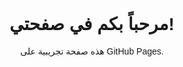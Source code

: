 <!DOCTYPE html>
<html lang="ar">
<head>
    <meta charset="UTF-8">
    <meta name="viewport" content="width=device-width, initial-scale=1.0">
    <title>صفحتي الأولى</title>
    <style>
        body {
            font-family: Arial, sans-serif;
            text-align: center;
            margin-top: 50px;
        }
    </style>
</head>
<body>
    <h1>مرحباً بكم في صفحتي!</h1>
    <p>هذه صفحة تجريبية على GitHub Pages.</p>
</body>
</html>

<script type="text/javascript">
        var gk_isXlsx = false;
        var gk_xlsxFileLookup = {};
        var gk_fileData = {};
        function filledCell(cell) {
          return cell !== '' && cell != null;
        }
        function loadFileData(filename) {
        if (gk_isXlsx && gk_xlsxFileLookup[filename]) {
            try {
                var workbook = XLSX.read(gk_fileData[filename], { type: 'base64' });
                var firstSheetName = workbook.SheetNames[0];
                var worksheet = workbook.Sheets[firstSheetName];

                // Convert sheet to JSON to filter blank rows
                var jsonData = XLSX.utils.sheet_to_json(worksheet, { header: 1, blankrows: false, defval: '' });
                // Filter out blank rows (rows where all cells are empty, null, or undefined)
                var filteredData = jsonData.filter(row => row.some(filledCell));

                // Heuristic to find the header row by ignoring rows with fewer filled cells than the next row
                var headerRowIndex = filteredData.findIndex((row, index) =>
                  row.filter(filledCell).length >= filteredData[index + 1]?.filter(filledCell).length
                );
                // Fallback
                if (headerRowIndex === -1 || headerRowIndex > 25) {
                  headerRowIndex = 0;
                }

                // Convert filtered JSON back to CSV
                var csv = XLSX.utils.aoa_to_sheet(filteredData.slice(headerRowIndex)); // Create a new sheet from filtered array of arrays
                csv = XLSX.utils.sheet_to_csv(csv, { header: 1 });
                return csv;
            } catch (e) {
                console.error(e);
                return "";
            }
        }
        return gk_fileData[filename] || "";
        }
        </script><!DOCTYPE html>
<html lang="ar">
<head>
  <meta charset="UTF-8">
  <meta name="viewport" content="width=device-width, initial-scale=1.0">
  <title>تطبيق توزيع القياسات</title>
  <script src="https://cdn.jsdelivr.net/npm/react@18.3.1/umd/react.development.js"></script>
  <script src="https://cdn.jsdelivr.net/npm/react-dom@18.3.1/umd/react-dom.development.js"></script>
  <script src="https://cdn.jsdelivr.net/npm/@babel/standalone@7.25.6/babel.min.js"></script>
  <script src="https://cdn.tailwindcss.com"></script>
</head>
<body>
  <div id="root" className="min-h-screen bg-blue-100 font-sans"></div>

  <script type="text/babel">
    const { useState, useEffect } = React;

    // بيانات المستخدمين (أدمن، 3 فنيين، 6 مستخدمين لإدخال البيانات)
    const initialUsers = [
      { id: 1, username: "admin", password: "admin123", role: "admin" },
      { id: 2, username: "tech1", password: "tech123", role: "technician", name: "فني 1" },
      { id: 3, username: "tech2", password: "tech123", role: "technician", name: "فني 2" },
      { id: 4, username: "tech3", password: "tech123", role: "technician", name: "فني 3" },
      { id: 5, username: "data1", password: "data123", role: "data_entry", name: "مدخل بيانات 1" },
      { id: 6, username: "data2", password: "data123", role: "data_entry", name: "مدخل بيانات 2" },
      { id: 7, username: "data3", password: "data123", role: "data_entry", name: "مدخل بيانات 3" },
      { id: 8, username: "data4", password: "data123", role: "data_entry", name: "مدخل بيانات 4" },
      { id: 9, username: "data5", password: "data123", role: "data_entry", name: "مدخل بيانات 5" },
      { id: 10, username: "data6", password: "data123", role: "data_entry", name: "مدخل بيانات 6" },
    ];

    // خيارات نوعية القياس
    const measurementTypes = [
      { value: "sofa", label: "صوفا" },
      { value: "kitchen", label: "مطابخ" },
      { value: "villa", label: "فيلا" },
      { value: "project", label: "مشاريع" },
      { value: "inspection", label: "معاينة" },
    ];

    // قائمة مناطق الكويت
    const kuwaitAreas = [
      { value: "الدسمة", label: "الدسمة" },
      { value: "الدعية", label: "الدعية" },
      { value: "الدوحة", label: "الدوحة" },
      { value: "الشامية", label: "الشامية" },
      { value: "الشرق", label: "الشرق" },
      { value: "الصوابر", label: "الصوابر" },
      { value: "العديلية", label: "العديلية" },
      { value: "الفيحاء", label: "الفيحاء" },
      { value: "القادسية", label: "القادسية" },
      { value: "القبلة", label: "القبلة" },
      { value: "المرقاب", label: "المرقاب" },
      { value: "المنصورية", label: "المنصورية" },
      { value: "النزهة", label: "النزهة" },
      { value: "اليرموك", label: "اليرموك" },
      { value: "بنيد القار", label: "بنيد القار" },
      { value: "دسمان", label: "دسمان" },
      { value: "كيفان", label: "كيفان" },
      { value: "البدع", label: "البدع" },
      { value: "الجابرية", label: "الجابرية" },
      { value: "الرميثية", label: "الرميثية" },
      { value: "الزهراء", label: "الزهراء" },
      { value: "السالمية", label: "السالمية" },
      { value: "الشعب", label: "الشعب" },
      { value: "الصديق", label: "الصديق" },
      { value: "بيان", label: "بيان" },
      { value: "حطين", label: "حطين" },
      { value: "حولي", label: "حولي" },
      { value: "سلوى", label: "سلوى" },
      { value: "ميدان حولي", label: "ميدان حولي" },
      { value: "أبرق خيطان", label: "أبرق خيطان" },
      { value: "الرابية", label: "الرابية" },
      { value: "الرحاب", label: "الرحاب" },
      { value: "الرقعي", label: "الرقعي" },
      { value: "الري", label: "الري" },
      { value: "العارضية", label: "العارضية" },
      { value: "العمرية", label: "العمرية" },
      { value: "الفردوس", label: "الفردوس" },
      { value: "الفروانية", label: "الفروانية" },
      { value: "جليب الشيوخ", label: "جليب الشيوخ" },
      { value: "خيطان", label: "خيطان" },
      { value: "أبو حليفة", label: "أبو حليفة" },
      { value: "الأحمدي", label: "الأحمدي" },
      { value: "الصباحية", label: "الصباحية" },
      { value: "الظهر", label: "الظهر" },
      { value: "العقيلة", label: "العقيلة" },
      { value: "الفحيحيل", label: "الفحيحيل" },
      { value: "الفنطاس", label: "الفنطاس" },
      { value: "المقوع", label: "المقوع" },
      { value: "المهبولة", label: "المهبولة" },
      { value: "المنقف", label: "المنقف" },
      { value: "هدية", label: "هدية" },
      { value: "الجهراء القديمة", label: "الجهراء القديمة" },
      { value: "الجهراء الجديدة", label: "الجهراء الجديدة" },
      { value: "النعيم", label: "النعيم" },
      { value: "القصر", label: "القصر" },
      { value: "العيون", label: "العيون" },
      { value: "تيماء", label: "تيماء" },
      { value: "سعد العبدالله", label: "سعد العبدالله" },
      { value: "كبد", label: "كبد" },
      { value: "أبو فطيرة", label: "أبو فطيرة" },
      { value: "العدان", label: "العدان" },
      { value: "القرين", label: "القرين" },
      { value: "القصور", label: "القصور" },
      { value: "المسيلة", label: "المسيلة" },
      { value: "صبحان", label: "صبحان" },
      { value: "مبارك الكبير", label: "مبارك الكبير" },
      { value: "واصلة", label: "واصلة" },
    ];

    // بيانات المهام (قاعدة بيانات وهمية)
    const initialTasks = [
      {
        id: 1,
        clientName: "محمد أحمد",
        phone: "0123456789",
        invoice: "INV001",
        address: { area: "السالمية", details: "بلوك 5، شارع 10، منزل 20" },
        technicianId: 2,
        status: "pending",
        scheduleDate: "2025-05-18",
        measurementType: "sofa",
        technicianNotes: "",
        attachedFiles: [],
      },
      {
        id: 2,
        clientName: "سارة محمود",
        phone: "0987654321",
        invoice: "INV002",
        address: { area: "حولي", details: "بلوك 3، شارع 15، منزل 12" },
        technicianId: 3,
        status: "pending",
        scheduleDate: "2025-05-18",
        measurementType: "kitchen",
        technicianNotes: "",
        attachedFiles: [],
      },
      {
        id: 3,
        clientName: "علي حسن",
        phone: "0112233445",
        invoice: "INV003",
        address: { area: "الفروانية", details: "بلوك 2، شارع 8، منزل 5" },
        technicianId: 2,
        status: "pending",
        scheduleDate: "2025-05-19",
        measurementType: "villa",
        technicianNotes: "",
        attachedFiles: [],
      },
    ];

    // مكون تسجيل الدخول
    const Login = ({ setUser }) => {
      const [username, setUsername] = useState("");
      const [password, setPassword] = useState("");
      const [error, setError] = useState("");

      const handleLogin = () => {
        try {
          const user = initialUsers.find(
            (u) => u.username === username && u.password === password
          );
          if (user) {
            setUser(user);
            setError("");
          } else {
            setError("اسم المستخدم أو كلمة المرور غير صحيحة");
          }
        } catch (e) {
          console.error("خطأ في تسجيل الدخول:", e);
          setError("حدث خطأ أثناء تسجيل الدخول");
        }
      };

      return (
        <div className="flex items-center justify-center min-h-screen">
          <div className="bg-white p-8 rounded-lg shadow-lg w-full max-w-md">
            <h2 className="text-2xl font-bold mb-6 text-center">تسجيل الدخول</h2>
            <div className="mb-4">
              <label className="block text-gray-700">اسم المستخدم</label>
              <input
                type="text"
                value={username}
                onChange={(e) => setUsername(e.target.value)}
                className="w-full px-3 py-2 border rounded-lg"
              />
            </div>
            <div className="mb-4">
              <label className="block text-gray-700">كلمة المرور</label>
              <input
                type="password"
                value={password}
                onChange={(e) => setPassword(e.target.value)}
                className="w-full px-3 py-2 border rounded-lg"
              />
            </div>
            {error && <p className="text-red-500 mb-4">{error}</p>}
            <button
              onClick={handleLogin}
              className="w-full bg-blue-500 text-white py-2 rounded-lg hover:bg-blue-600"
            >
              تسجيل الدخول
            </button>
          </div>
        </div>
      );
    };

    // مكون واجهة إدخال البيانات
    const DataEntryDashboard = ({ tasks, setTasks, logout }) => {
      const [clientName, setClientName] = useState("");
      const [phone, setPhone] = useState("");
      const [invoice, setInvoice] = useState("");
      const [area, setArea] = useState("");
      const [addressDetails, setAddressDetails] = useState("");
      const [technicianId, setTechnicianId] = useState("");
      const [scheduleDate, setScheduleDate] = useState("");
      const [measurementType, setMeasurementType] = useState("");

      const addTask = () => {
        try {
          if (!clientName || !phone || !invoice || !area || !addressDetails || !technicianId || !scheduleDate || !measurementType) {
            alert("يرجى ملء جميع الحقول");
            return;
          }

          const newTask = {
            id: tasks.length + 1,
            clientName,
            phone,
            invoice,
            address: { area, details: addressDetails },
            technicianId: parseInt(technicianId),
            status: "pending",
            scheduleDate,
            measurementType,
            technicianNotes: "",
            attachedFiles: [],
          };
          setTasks([...tasks, newTask]);

          setClientName("");
          setPhone("");
          setInvoice("");
          setArea("");
          setAddressDetails("");
          setTechnicianId("");
          setScheduleDate("");
          setMeasurementType("");
        } catch (e) {
          console.error("خطأ في إضافة المهمة:", e);
          alert("حدث خطأ أثناء إضافة المهمة");
        }
      };

      return (
        <div className="p-6">
          <div className="flex justify-between items-center mb-6">
            <h2 className="text-2xl font-bold">إدخال بيانات المهام</h2>
            <button
              onClick={logout}
              className="bg-red-500 text-white px-4 py-2 rounded-lg hover:bg-red-600"
            >
              تسجيل الخروج
            </button>
          </div>

          <div className="bg-white p-6 rounded-lg shadow-lg">
            <h3 className="text-xl font-semibold mb-4">إضافة مهمة جديدة</h3>
            <div className="grid grid-cols-1 md:grid-cols-2 gap-4">
              <input
                type="text"
                placeholder="اسم العميل"
                value={clientName}
                onChange={(e) => setClientName(e.target.value)}
                className="px-3 py-2 border rounded-lg"
              />
              <input
                type="text"
                placeholder="رقم الهاتف"
                value={phone}
                onChange={(e) => setPhone(e.target.value)}
                className="px-3 py-2 border rounded-lg"
              />
              <input
                type="text"
                placeholder="رقم الفاتورة"
                value={invoice}
                onChange={(e) => setInvoice(e.target.value)}
                className="px-3 py-2 border rounded-lg"
              />
              <select
                value={area}
                onChange={(e) => setArea(e.target.value)}
                className="px-3 py-2 border rounded-lg"
                required
              >
                <option value="">اختر المنطقة</option>
                {kuwaitAreas.map((area) => (
                  <option key={area.value} value={area.value}>
                    {area.label}
                  </option>
                ))}
              </select>
              <input
                type="text"
                placeholder="تفاصيل العنوان (بلوك، شارع، منزل)"
                value={addressDetails}
                onChange={(e) => setAddressDetails(e.target.value)}
                className="px-3 py-2 border rounded-lg"
              />
              <select
                value={technicianId}
                onChange={(e) => setTechnicianId(e.target.value)}
                className="px-3 py-2 border rounded-lg"
              >
                <option value="">اختر فني</option>
                {initialUsers
                  .filter((u) => u.role === "technician")
                  .map((tech) => (
                    <option key={tech.id} value={tech.id}>
                      {tech.name}
                    </option>
                  ))}
              </select>
              <input
                type="date"
                value={scheduleDate}
                onChange={(e) => setScheduleDate(e.target.value)}
                className="px-3 py-2 border rounded-lg"
              />
              <select
                value={measurementType}
                onChange={(e) => setMeasurementType(e.target.value)}
                className="px-3 py-2 border rounded-lg"
              >
                <option value="">اختر نوعية القياس</option>
                {measurementTypes.map((type) => (
                  <option key={type.value} value={type.value}>
                    {type.label}
                  </option>
                ))}
              </select>
            </div>
            <button
              onClick={addTask}
              className="mt-4 bg-blue-500 text-white px-4 py-2 rounded-lg hover:bg-blue-600"
            >
              إضافة المهمة
            </button>
          </div>
        </div>
      );
    };

    // مكون واجهة الأدمن
    const AdminDashboard = ({ tasks, setTasks, users, setUsers, logout }) => {
      const [clientName, setClientName] = useState("");
      const [phone, setPhone] = useState("");
      const [invoice, setInvoice] = useState("");
      const [area, setArea] = useState("");
      const [addressDetails, setAddressDetails] = useState("");
      const [technicianId, setTechnicianId] = useState("");
      const [scheduleDate, setScheduleDate] = useState("");
      const [measurementType, setMeasurementType] = useState("");
      const [editingTask, setEditingTask] = useState(null);
      const [editingTechnician, setEditingTechnician] = useState(null);
      const [technicianName, setTechnicianName] = useState("");
      const [selectedDate, setSelectedDate] = useState(null);
      const [filterStatus, setFilterStatus] = useState(null);

      const addOrUpdateTask = () => {
        try {
          if (!clientName || !phone || !invoice || !area || !addressDetails || !technicianId || !scheduleDate || !measurementType) {
            alert("يرجى ملء جميع الحقول");
            return;
          }

          if (editingTask) {
            setTasks(
              tasks.map((task) =>
                task.id === editingTask.id
                  ? {
                      ...task,
                      clientName,
                      phone,
                      invoice,
                      address: { area, details: addressDetails },
                      technicianId: parseInt(technicianId),
                      scheduleDate,
                      measurementType,
                    }
                  : task
              )
            );
            setEditingTask(null);
          } else {
            const newTask = {
              id: tasks.length + 1,
              clientName,
              phone,
              invoice,
              address: { area, details: addressDetails },
              technicianId: parseInt(technicianId),
              status: "pending",
              scheduleDate,
              measurementType,
              technicianNotes: "",
              attachedFiles: [],
            };
            setTasks([...tasks, newTask]);
          }

          setClientName("");
          setPhone("");
          setInvoice("");
          setArea("");
          setAddressDetails("");
          setTechnicianId("");
          setScheduleDate("");
          setMeasurementType("");
        } catch (e) {
          console.error("خطأ في إضافة/تحديث المهمة:", e);
          alert("حدث خطأ أثناء إضافة/تحديث المهمة");
        }
      };

      const editTask = (task) => {
        setEditingTask(task);
        setClientName(task.clientName);
        setPhone(task.phone);
        setInvoice(task.invoice);
        setArea(task.address.area);
        setAddressDetails(task.address.details);
        setTechnicianId(task.technicianId);
        setScheduleDate(task.scheduleDate);
        setMeasurementType(task.measurementType);
      };

      const deleteTask = (id) => {
        try {
          setTasks(tasks.filter((task) => task.id !== id));
        } catch (e) {
          console.error("خطأ في حذف المهمة:", e);
          alert("حدث خطأ أثناء حذف المهمة");
        }
      };

      const startEditingTechnician = (tech) => {
        setEditingTechnician(tech);
        setTechnicianName(tech.name);
      };

      const updateTechnicianName = () => {
        try {
          if (!technicianName.trim()) {
            alert("يرجى إدخال اسم صحيح للفني");
            return;
          }
          setUsers(
            users.map((user) =>
              user.id === editingTechnician.id
                ? { ...user, name: technicianName }
                : user
            )
          );
          setEditingTechnician(null);
          setTechnicianName("");
        } catch (e) {
          console.error("خطأ في تعديل اسم الفني:", e);
          alert("حدث خطأ أثناء تعديل اسم الفني");
        }
      };

      // تصفية المهام حسب التاريخ والحالة
      const filteredTasks = tasks.filter((task) => {
        const matchesDate = selectedDate ? task.scheduleDate === selectedDate : true;
        const matchesStatus = filterStatus ? task.status === filterStatus : true;
        return matchesDate && matchesStatus;
      });

      return (
        <div className="p-6">
          <div className="flex justify-between items-center mb-6">
            <h2 className="text-2xl font-bold">لوحة تحكم الأدمن</h2>
            <button
              onClick={logout}
              className="bg-red-500 text-white px-4 py-2 rounded-lg hover:bg-red-600"
            >
              تسجيل الخروج
            </button>
          </div>

          {/* إضافة/تعديل مهمة */}
          <div className="bg-white p-6 rounded-lg shadow-lg mb-6">
            <h3 className="text-xl font-semibold mb-4">
              {editingTask ? "تعديل مهمة" : "إضافة مهمة جديدة"}
            </h3>
            <div className="grid grid-cols-1 md:grid-cols-2 gap-4">
              <input
                type="text"
                placeholder="اسم العميل"
                value={clientName}
                onChange={(e) => setClientName(e.target.value)}
                className="px-3 py-2 border rounded-lg"
              />
              <input
                type="text"
                placeholder="رقم الهاتف"
                value={phone}
                onChange={(e) => setPhone(e.target.value)}
                className="px-3 py-2 border rounded-lg"
              />
              <input
                type="text"
                placeholder="رقم الفاتورة"
                value={invoice}
                onChange={(e) => setInvoice(e.target.value)}
                className="px-3 py-2 border rounded-lg"
              />
              <select
                value={area}
                onChange={(e) => setArea(e.target.value)}
                className="px-3 py-2 border rounded-lg"
                required
              >
                <option value="">اختر المنطقة</option>
                {kuwaitAreas.map((area) => (
                  <option key={area.value} value={area.value}>
                    {area.label}
                  </option>
                ))}
              </select>
              <input
                type="text"
                placeholder="تفاصيل العنوان (بلوك، شارع، منزل)"
                value={addressDetails}
                onChange={(e) => setAddressDetails(e.target.value)}
                className="px-3 py-2 border rounded-lg"
              />
              <select
                value={technicianId}
                onChange={(e) => setTechnicianId(e.target.value)}
                className="px-3 py-2 border rounded-lg"
              >
                <option value="">اختر فني</option>
                {users
                  .filter((u) => u.role === "technician")
                  .map((tech) => (
                    <option key={tech.id} value={tech.id}>
                      {tech.name}
                    </option>
                  ))}
              </select>
              <input
                type="date"
                value={scheduleDate}
                onChange={(e) => setScheduleDate(e.target.value)}
                className="px-3 py-2 border rounded-lg"
              />
              <select
                value={measurementType}
                onChange={(e) => setMeasurementType(e.target.value)}
                className="px-3 py-2 border rounded-lg"
              >
                <option value="">اختر نوعية القياس</option>
                {measurementTypes.map((type) => (
                  <option key={type.value} value={type.value}>
                    {type.label}
                  </option>
                ))}
              </select>
            </div>
            <button
              onClick={addOrUpdateTask}
              className="mt-4 bg-blue-500 text-white px-4 py-2 rounded-lg hover:bg-blue-600"
            >
              {editingTask ? "تحديث المهمة" : "إضافة المهمة"}
            </button>
            {editingTask && (
              <button
                onClick={() => {
                  setEditingTask(null);
                  setClientName("");
                  setPhone("");
                  setInvoice("");
                  setArea("");
                  setAddressDetails("");
                  setTechnicianId("");
                  setScheduleDate("");
                  setMeasurementType("");
                }}
                className="mt-4 ml-4 bg-gray-500 text-white px-4 py-2 rounded-lg hover:bg-gray-600"
              >
                إلغاء التعديل
              </button>
            )}
          </div>

          {/* إدارة الفنيين */}
          <div className="bg-white p-6 rounded-lg shadow-lg mb-6">
            <h3 className="text-xl font-semibold mb-4">إدارة الفنيين</h3>
            <div className="grid grid-cols-1 gap-4">
              {users
                .filter((u) => u.role === "technician")
                .map((tech) => (
                  <div
                    key={tech.id}
                    className="border p-4 rounded-lg flex justify-between items-center"
                  >
                    <div>
                      <p><strong>اسم المستخدم:</strong> {tech.username}</p>
                      <p><strong>الاسم:</strong> {tech.name}</p>
                    </div>
                    <div className="flex space-x-2">
                      <button
                        onClick={() => startEditingTechnician(tech)}
                        className="bg-yellow-500 text-white px-3 py-1 rounded-lg hover:bg-yellow-600"
                      >
                        تعديل الاسم
                      </button>
                    </div>
                  </div>
                ))}
            </div>
            {editingTechnician && (
              <div className="mt-4">
                <h4 className="text-lg font-semibold mb-2">تعديل اسم الفني: {editingTechnician.username}</h4>
                <input
                  type="text"
                  value={technicianName}
                  onChange={(e) => setTechnicianName(e.target.value)}
                  className="px-3 py-2 border rounded-lg mr-2"
                  placeholder="أدخل الاسم الجديد"
                />
                <button
                  onClick={updateTechnicianName}
                  className="bg-blue-500 text-white px-4 py-2 rounded-lg hover:bg-blue-600"
                >
                  حفظ
                </button>
                <button
                  onClick={() => {
                    setEditingTechnician(null);
                    setTechnicianName("");
                  }}
                  className="ml-2 bg-gray-500 text-white px-4 py-2 rounded-lg hover:bg-gray-600"
                >
                  إلغاء
                </button>
              </div>
            )}
          </div>

          {/* تصفية المهام حسب التاريخ والحالة */}
          <div className="bg-white p-6 rounded-lg shadow-lg mb-6">
            <h3 className="text-xl font-semibold mb-4">تصفية المهام</h3>
            <div className="flex flex-col sm:flex-row items-start sm:items-center gap-4 mb-4">
              <div className="flex items-center gap-2">
                <label className="text-gray-700">التاريخ:</label>
                <input
                  type="date"
                  value={selectedDate || ""}
                  onChange={(e) => setSelectedDate(e.target.value || null)}
                  className="px-3 py-2 border rounded-lg"
                />
              </div>
              <div className="flex items-center gap-2">
                <button
                  onClick={() => setFilterStatus("postponed")}
                  className={`px-4 py-2 rounded-lg ${
                    filterStatus === "postponed"
                      ? "bg-blue-500 text-white"
                      : "bg-gray-200 text-gray-700 hover:bg-gray-300"
                  }`}
                >
                  عرض المهام المؤجلة فقط
                </button>
                <button
                  onClick={() => setFilterStatus("canceled")}
                  className={`px-4 py-2 rounded-lg ${
                    filterStatus === "canceled"
                      ? "bg-blue-500 text-white"
                      : "bg-gray-200 text-gray-700 hover:bg-gray-300"
                  }`}
                >
                  عرض المهام الملغاة فقط
                </button>
                {(selectedDate || filterStatus) && (
                  <button
                    onClick={() => {
                      setSelectedDate(null);
                      setFilterStatus(null);
                    }}
                    className="px-4 py-2 bg-gray-500 text-white rounded-lg hover:bg-gray-600"
                  >
                    إلغاء التصفية
                  </button>
                )}
              </div>
            </div>

            <h3 className="text-xl font-semibold mb-4">
              {filterStatus === "postponed" && selectedDate
                ? `المهام المؤجلة في ${new Date(selectedDate).toLocaleDateString("ar-EG")}`
                : filterStatus === "postponed"
                ? "المهام المؤجلة"
                : filterStatus === "canceled" && selectedDate
                ? `المهام الملغاة في ${new Date(selectedDate).toLocaleDateString("ar-EG")}`
                : filterStatus === "canceled"
                ? "المهام الملغاة"
                : selectedDate
                ? `المهام في ${new Date(selectedDate).toLocaleDateString("ar-EG")}`
                : "قائمة المهام"}
            </h3>
            <div className="grid grid-cols-1 gap-4">
              {filteredTasks.length === 0 ? (
                <p>لا توجد مهام تطابق معايير التصفية</p>
              ) : (
                filteredTasks.map((task) => (
                  <div
                    key={task.id}
                    className="border p-4 rounded-lg flex justify-between items-center"
                  >
                    <div>
                      <p><strong>العميل:</strong> {task.clientName}</p>
                      <p><strong>الهاتف:</strong> {task.phone}</p>
                      <p><strong>الفاتورة:</strong> {task.invoice}</p>
                      <p>
                        <strong>العنوان:</strong>{" "}
                        {task.address.area}{task.address.details ? `، ${task.address.details}` : ""}
                      </p>
                      <p>
                        <strong>الفني:</strong>{" "}
                        {users.find((u) => u.id === task.technicianId)?.name || "غير معين"}
                      </p>
                      <p>
                        <strong>تاريخ الجدولة:</strong>{" "}
                        {task.scheduleDate
                          ? new Date(task.scheduleDate).toLocaleDateString("ar-EG")
                          : "غير محدد"}
                      </p>
                      <p>
                        <strong>نوعية القياس:</strong>{" "}
                        {measurementTypes.find((type) => type.value === task.measurementType)?.label || "غير محدد"}
                      </p>
                      <p>
                        <strong>الحالة:</strong>{" "}
                        {task.status === "pending" ? "معلقة" : task.status === "completed" ? "مكتملة" : task.status === "canceled" ? "ملغاة" : "مؤجلة"}
                      </p>
                      {task.status === "postponed" && task.postponeReason && (
                        <p><strong>سبب التأجيل:</strong> {task.postponeReason}</p>
                      )}
                      {task.status === "canceled" && task.cancelReason && (
                        <p><strong>سبب الإلغاء:</strong> {task.cancelReason}</p>
                      )}
                      {task.technicianNotes && (
                        <p><strong>ملاحظات الفني:</strong> {task.technicianNotes}</p>
                      )}
                      {task.attachedFiles?.length > 0 && (
                        <div>
                          <p><strong>الملفات المرفوعة:</strong></p>
                          <ul className="list-disc pl-5">
                            {task.attachedFiles.map((fileObj, index) => (
                              <li key={index}>
                                <a
                                  href={URL.createObjectURL(fileObj.file)}
                                  target="_blank"
                                  rel="noopener noreferrer"
                                  className="text-blue-500 underline"
                                >
                                  {fileObj.name}
                                </a>
                              </li>
                            ))}
                          </ul>
                        </div>
                      )}
                    </div>
                    <div className="flex space-x-2">
                      <button
                        onClick={() => editTask(task)}
                        className="bg-yellow-500 text-white px-3 py-1 rounded-lg hover:bg-yellow-600"
                      >
                        تعديل
                      </button>
                      <button
                        onClick={() => deleteTask(task.id)}
                        className="bg-red-500 text-white px-3 py-1 rounded-lg hover:bg-red-600"
                      >
                        حذف
                      </button>
                    </div>
                  </div>
                ))
              )}
            </div>
          </div>
        </div>
      );
    };

    // مكون واجهة الفني
    const TechnicianDashboard = ({ user, tasks, setTasks, logout }) => {
      const [selectedDate, setSelectedDate] = useState(null);
      const [postponeModal, setPostponeModal] = useState({ isOpen: false, taskId: null });
      const [newScheduleDate, setNewScheduleDate] = useState("");
      const [postponeReason, setPostponeReason] = useState("");
      const [cancelModal, setCancelModal] = useState({ isOpen: false, taskId: null });
      const [cancelReason, setCancelReason] = useState("");

      const updateTaskStatus = (taskId, status) => {
        try {
          if (status === "postponed") {
            const tomorrow = new Date();
            tomorrow.setDate(tomorrow.getDate() + 1);
            setNewScheduleDate(tomorrow.toISOString().split("T")[0]);
            setPostponeModal({ isOpen: true, taskId });
            setPostponeReason("");
          } else if (status === "canceled") {
            setCancelModal({ isOpen: true, taskId });
            setCancelReason("");
          } else {
            setTasks(
              tasks.map((task) =>
                task.id === taskId ? { ...task, status } : task
              )
            );
          }
        } catch (e) {
          console.error("خطأ في تحديث حالة المهمة:", e);
          alert("حدث خطأ أثناء تحديث حالة المهمة");
        }
      };

      const updateTaskNotes = (taskId, notes) => {
        try {
          setTasks(
            tasks.map((task) =>
              task.id === taskId ? { ...task, technicianNotes: notes } : task
            )
          );
        } catch (e) {
          console.error("خطأ في تحديث ملاحظات الفني:", e);
          alert("حدث خطأ أثناء تحديث ملاحظات الفني");
        }
      };

      const handleFileUpload = (taskId, files) => {
        try {
          const newFiles = Array.from(files).map((file) => ({
            file,
            name: file.name,
          }));
          setTasks(
            tasks.map((task) =>
              task.id === taskId
                ? {
                    ...task,
                    attachedFiles: [...(task.attachedFiles || []), ...newFiles],
                  }
                : task
            )
          );
        } catch (e) {
          console.error("خطأ في رفع الملفات:", e);
          alert("حدث خطأ أثناء رفع الملفات");
        }
      };

      const sendNotification = (task) => {
        console.log(
          `إشعار للأدمن: تم تأجيل مهمة العميل ${task.clientName} إلى ${new Date(task.scheduleDate).toLocaleDateString("ar-EG")} للسبب: ${task.postponeReason || "غير محدد"}`
        );
      };

      const confirmPostpone = () => {
        try {
          if (!newScheduleDate) {
            alert("يرجى اختيار تاريخ جديد");
            return;
          }

          if (new Date(newScheduleDate) < new Date().setHours(0, 0, 0, 0)) {
            alert("لا يمكن اختيار تاريخ سابق لليوم الحالي");
            return;
          }

          const updatedTasks = tasks.map((task) =>
            task.id === postponeModal.taskId
              ? {
                  ...task,
                  status: "postponed",
                  scheduleDate: newScheduleDate,
                  postponeReason: postponeReason || undefined,
                }
              : task
          );
          setTasks(updatedTasks);

          const postponedTask = updatedTasks.find((task) => task.id === postponeModal.taskId);
          sendNotification(postponedTask);

          setPostponeModal({ isOpen: false, taskId: null });
          setNewScheduleDate("");
          setPostponeReason("");
          alert("تم تأجيل المهمة وإرسال إشعار للأدمن");
        } catch (e) {
          console.error("خطأ في تأجيل المهمة:", e);
          alert("حدث خطأ أثناء تأجيل المهمة");
        }
      };

      const confirmCancel = () => {
        try {
          if (!cancelReason.trim()) {
            alert("يرجى إدخال سبب الإلغاء");
            return;
          }

          setTasks(
            tasks.map((task) =>
              task.id === cancelModal.taskId
                ? { ...task, status: "canceled", cancelReason }
                : task
            )
          );

          setCancelModal({ isOpen: false, taskId: null });
          setCancelReason("");
          alert("تم إلغاء المهمة بنجاح");
        } catch (e) {
          console.error("خطأ في إلغاء المهمة:", e);
          alert("حدث خطأ أثناء إلغاء المهمة");
        }
      };

      const closeModal = () => {
        setPostponeModal({ isOpen: false, taskId: null });
        setNewScheduleDate("");
        setPostponeReason("");
      };

      const closeCancelModal = () => {
        setCancelModal({ isOpen: false, taskId: null });
        setCancelReason("");
      };

      // استخراج تواريخ المهام الفريدة للفني
      const technicianTasks = tasks.filter((task) => task.technicianId === user.id);
      const uniqueDates = [...new Set(
        technicianTasks
          .map((task) => task.scheduleDate)
          .filter((date) => date)
      )].sort((a, b) => new Date(a) - new Date(b));

      // تصفية المهام حسب التاريخ المختار
      const filteredTasks = selectedDate
        ? technicianTasks.filter((task) => task.scheduleDate === selectedDate)
        : technicianTasks.sort((a, b) => new Date(a.scheduleDate) - new Date(b.scheduleDate));

      return (
        <div className="p-6">
          <div className="flex justify-between items-center mb-6">
            <h2 className="text-2xl font-bold">المهام المعينة لـ {user.name}</h2>
            <button
              onClick={logout}
              className="bg-red-500 text-white px-4 py-2 rounded-lg hover:bg-red-600"
            >
              تسجيل الخروج
            </button>
          </div>

          <div className="bg-white p-6 rounded-lg shadow-lg mb-6">
            <h3 className="text-xl font-semibold mb-4">اختر تاريخ المهام</h3>
            <div className="flex flex-wrap gap-2 mb-4">
              {uniqueDates.length === 0 ? (
                <p>لا توجد تواريخ مهام متاحة</p>
              ) : (
                uniqueDates.map((date) => (
                  <button
                    key={date}
                    onClick={() => setSelectedDate(date)}
                    className={`px-4 py-2 rounded-lg ${
                      selectedDate === date
                        ? "bg-blue-500 text-white"
                        : "bg-gray-200 text-gray-700 hover:bg-gray-300"
                    }`}
                  >
                    {new Date(date).toLocaleDateString("ar-EG")}
                  </button>
                ))
              )}
              {selectedDate && (
                <button
                  onClick={() => setSelectedDate(null)}
                  className="px-4 py-2 bg-gray-500 text-white rounded-lg hover:bg-gray-600"
                >
                  إلغاء التصفية
                </button>
              )}
            </div>

            <h3 className="text-xl font-semibold mb-4">
              {selectedDate
                ? `المهام في ${new Date(selectedDate).toLocaleDateString("ar-EG")}`
                : "جميع المهام (مرتبة حسب تاريخ الجدولة)"}
            </h3>
            {filteredTasks.length === 0 ? (
              <p>لا توجد مهام في هذا التاريخ</p>
            ) : (
              <div className="grid grid-cols-1 gap-4">
                {filteredTasks.map((task) => (
                  <div
                    key={task.id}
                    className="border p-4 rounded-lg flex flex-col md:flex-row justify-between items-start md:items-center"
                  >
                    <div className="mb-4 md:mb-0">
                      <p><strong>العميل:</strong> {task.clientName}</p>
                      <p><strong>الهاتف:</strong> {task.phone}</p>
                      <p><strong>رقم الفاتورة:</strong> {task.invoice}</p>
                      <p>
                        <strong>العنوان:</strong>{" "}
                        {task.address.area}{task.address.details ? `، ${task.address.details}` : ""}
                      </p>
                      <p>
                        <strong>تاريخ الجدولة:</strong>{" "}
                        {task.scheduleDate
                          ? new Date(task.scheduleDate).toLocaleDateString("ar-EG")
                          : "غير محدد"}
                      </p>
                      <p>
                        <strong>نوعية القياس:</strong>{" "}
                        {measurementTypes.find((type) => type.value === task.measurementType)?.label || "غير محدد"}
                      </p>
                      <p>
                        <strong>الحالة:</strong>{" "}
                        {task.status === "pending" ? "معلقة" : task.status === "completed" ? "مكتملة" : task.status === "canceled" ? "ملغاة" : "مؤجلة"}
                      </p>
                      {task.status === "postponed" && task.postponeReason && (
                        <p><strong>سبب التأجيل:</strong> {task.postponeReason}</p>
                      )}
                      {task.status === "canceled" && task.cancelReason && (
                        <p><strong>سبب الإلغاء:</strong> {task.cancelReason}</p>
                      )}
                      {task.technicianNotes && (
                        <p><strong>ملاحظات الفني:</strong> {task.technicianNotes}</p>
                      )}
                      {task.attachedFiles?.length > 0 && (
                        <div>
                          <p><strong>الملفات المرفوعة:</strong></p>
                          <ul className="list-disc pl-5">
                            {task.attachedFiles.map((fileObj, index) => (
                              <li key={index}>
                                <a
                                  href={URL.createObjectURL(fileObj.file)}
                                  target="_blank"
                                  rel="noopener noreferrer"
                                  className="text-blue-500 underline"
                                >
                                  {fileObj.name}
                                </a>
                              </li>
                            ))}
                          </ul>
                        </div>
                      )}
                      <div className="mt-2">
                        <label className="block text-gray-700 mb-1">ملاحظات الفني</label>
                        <input
                          type="text"
                          value={task.technicianNotes || ""}
                          onChange={(e) => updateTaskNotes(task.id, e.target.value)}
                          placeholder="أدخل ملاحظاتك..."
                          className="w-full px-3 py-2 border rounded-lg"
                        />
                      </div>
                    </div>
                    <div className="flex flex-col items-end space-y-2">
                      <div className="flex space-x-2">
                        <button
                          onClick={() => updateTaskStatus(task.id, "completed")}
                          className="bg-green-500 text-white px-3 py-1 rounded-lg hover:bg-green-600"
                        >
                          إكمال
                        </button>
                        <button
                          onClick={() => updateTaskStatus(task.id, "canceled")}
                          className="bg-red-500 text-white px-3 py-1 rounded-lg hover:bg-red-600"
                        >
                          إلغاء
                        </button>
                        <button
                          onClick={() => updateTaskStatus(task.id, "postponed")}
                          className="bg-yellow-500 text-white px-3 py-1 rounded-lg hover:bg-yellow-600"
                        >
                          تأجيل
                        </button>
                      </div>
                      <div className="mt-2">
                        <input
                          type="file"
                          onChange={(e) => handleFileUpload(task.id, e.target.files)}
                          multiple
                          accept="image/*,video/*,.pdf,.docx"
                          className="hidden"
                          id={`file-upload-${task.id}`}
                        />
                        <label
                          htmlFor={`file-upload-${task.id}`}
                          className="cursor-pointer flex items-center space-x-1 text-blue-500 hover:text-blue-600"
                        >
                          <svg
                            xmlns="http://www.w3.org/2000/svg"
                            className="h-5 w-5"
                            viewBox="0 0 20 20"
                            fill="currentColor"
                          >
                            <path
                              fillRule="evenodd"
                              d="M3 17a1 1 0 011-1h12a1 1 0 110 2H4a1 1 0 01-1-1zM6.293 6.707a1 1 0 010-1.414l3-3a1 1 0 011.414 0l3 3a1 1 0 01-1.414 1.414L11 5.414V13a1 1 0 11-2 0V5.414L7.707 6.707a1 1 0 01-1.414 0z"
                              clipRule="evenodd"
                            />
                          </svg>
                          <span>رفع ملف</span>
                        </label>
                      </div>
                    </div>
                  </div>
                ))}
              </div>
            )}
          </div>

          {/* نافذة منبثقة لتأجيل المهمة */}
          {postponeModal.isOpen && (
            <div className="fixed inset-0 bg-black bg-opacity-50 flex items-center justify-center z-50">
              <div className="bg-white p-6 rounded-lg shadow-lg w-full max-w-md">
                <h3 className="text-xl font-semibold mb-4">تأجيل المهمة</h3>
                <div className="mb-4">
                  <label className="block text-gray-700 mb-2">اختر تاريخ جديد</label>
                  <input
                    type="date"
                    value={newScheduleDate}
                    onChange={(e) => setNewScheduleDate(e.target.value)}
                    className="w-full px-3 py-2 border rounded-lg"
                  />
                </div>
                <div className="mb-4">
                  <label className="block text-gray-700 mb-2">سبب التأجيل (اختياري)</label>
                  <input
                    type="text"
                    value={postponeReason}
                    onChange={(e) => setPostponeReason(e.target.value)}
                    placeholder="مثال: جدول مزدحم، طلب العميل"
                    className="w-full px-3 py-2 border rounded-lg"
                  />
                </div>
                <div className="flex justify-end space-x-2">
                  <button
                    onClick={confirmPostpone}
                    className="bg-blue-500 text-white px-4 py-2 rounded-lg hover:bg-blue-600"
                  >
                    تأكيد
                  </button>
                  <button
                    onClick={closeModal}
                    className="bg-gray-500 text-white px-4 py-2 rounded-lg hover:bg-gray-600"
                  >
                    إلغاء
                  </button>
                </div>
              </div>
            </div>
          )}

          {/* نافذة منبثقة لإلغاء المهمة */}
          {cancelModal.isOpen && (
            <div className="fixed inset-0 bg-black bg-opacity-50 flex items-center justify-center z-50">
              <div className="bg-white p-6 rounded-lg shadow-lg w-full max-w-md">
                <h3 className="text-xl font-semibold mb-4">إلغاء المهمة</h3>
                <div className="mb-4">
                  <label className="block text-gray-700 mb-2">سبب الإلغاء</label>
                  <input
                    type="text"
                    value={cancelReason}
                    onChange={(e) => setCancelReason(e.target.value)}
                    placeholder="أدخل سبب الإلغاء (مثال: رفض العميل)"
                    className="w-full px-3 py-2 border rounded-lg"
                  />
                </div>
                <div className="flex justify-end space-x-2">
                  <button
                    onClick={confirmCancel}
                    className="bg-blue-500 text-white px-4 py-2 rounded-lg hover:bg-blue-600"
                  >
                    تأكيد
                  </button>
                  <button
                    onClick={closeCancelModal}
                    className="bg-gray-500 text-white px-4 py-2 rounded-lg hover:bg-gray-600"
                  >
                    إغلاق
                  </button>
                </div>
              </div>
            </div>
          )}
        </div>
      );
    };

    // المكون الرئيسي
    const App = () => {
      const [user, setUser] = useState(null);
      const [tasks, setTasks] = useState(initialTasks);
      const [users, setUsers] = useState(initialUsers);

      useEffect(() => {
        console.log("تم تحميل التطبيق بنجاح");
      }, []);

      const logout = () => {
        setUser(null);
      };

      return (
        <div className="min-h-screen bg-blue-100">
          {!user ? (
            <Login setUser={setUser} />
          ) : user.role === "admin" ? (
            <AdminDashboard
              tasks={tasks}
              setTasks={setTasks}
              users={users}
              setUsers={setUsers}
              logout={logout}
            />
          ) : user.role === "technician" ? (
            <TechnicianDashboard
              user={user}
              tasks={tasks}
              setTasks={setTasks}
              logout={logout}
            />
          ) : (
            <DataEntryDashboard
              tasks={tasks}
              setTasks={setTasks}
              logout={logout}
            />
          )}
        </div>
      );
    };

    // عرض التطبيق
    try {
      const root = ReactDOM.createRoot(document.getElementById("root"));
      root.render(<App />);
    } catch (e) {
      console.error("خطأ في عرض التطبيق:", e);
    }
  </script>
</body>
</html>
